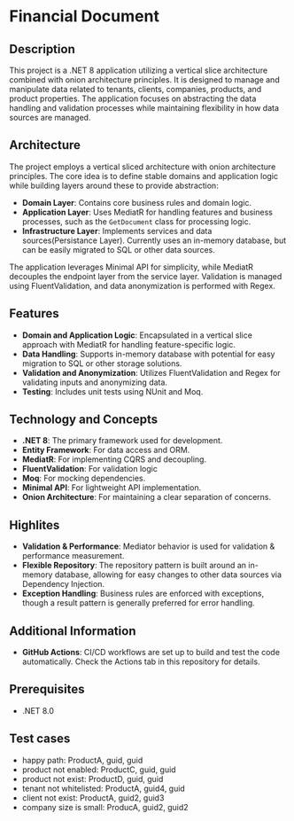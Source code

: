 # Financial Document

## Description
This project is a .NET 8 application utilizing a vertical slice architecture combined with onion architecture principles. It is designed to manage and manipulate data related to tenants, clients, companies, products, and product properties. The application focuses on abstracting the data handling and validation processes while maintaining flexibility in how data sources are managed.

## Architecture
The project employs a vertical sliced architecture with onion architecture principles. The core idea is to define stable domains and application logic while building layers around these to provide abstraction:

- **Domain Layer**: Contains core business rules and domain logic.
- **Application Layer**: Uses MediatR for handling features and business processes, such as the `GetDocument` class for processing logic.
- **Infrastructure Layer**: Implements services and data sources(Persistance Layer). Currently uses an in-memory database, but can be easily migrated to SQL or other data sources.

The application leverages Minimal API for simplicity, while MediatR decouples the endpoint layer from the service layer. Validation is managed using FluentValidation, and data anonymization is performed with Regex.

## Features
- **Domain and Application Logic**: Encapsulated in a vertical slice approach with MediatR for handling feature-specific logic.
- **Data Handling**: Supports in-memory database with potential for easy migration to SQL or other storage solutions.
- **Validation and Anonymization**: Utilizes FluentValidation and Regex for validating inputs and anonymizing data.
- **Testing**: Includes unit tests using NUnit and Moq.

## Technology and Concepts
- **.NET 8**: The primary framework used for development.
- **Entity Framework**: For data access and ORM.
- **MediatR**: For implementing CQRS and decoupling.
- **FluentValidation**: For validation logic
- **Moq**: For mocking dependencies.
- **Minimal API**: For lightweight API implementation.
- **Onion Architecture**: For maintaining a clear separation of concerns.

## Highlites
- **Validation & Performance**: Mediator behavior is used for validation & performance measurement.
- **Flexible Repository**: The repository pattern is built around an in-memory database, allowing for easy changes to other data sources via Dependency Injection.
- **Exception Handling**: Business rules are enforced with exceptions, though a result pattern is generally preferred for error handling.

## Additional Information
- **GitHub Actions**: CI/CD workflows are set up to build and test the code automatically. Check the Actions tab in this repository for details.

## Prerequisites
- .NET 8.0

## Test cases
- happy path: ProductA, guid, guid
- product not enabled: ProductC, guid, guid
- product not exist: ProductD, guid, guid
- tenant not whitelisted: ProductA, guid4, guid
- client not exist: ProductA, guid2, guid3
- company size is small: ProducA, guid2, guid2
